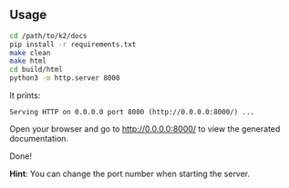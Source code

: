
## Usage

```bash
cd /path/to/k2/docs
pip install -r requirements.txt
make clean
make html
cd build/html
python3 -m http.server 8000
```

It prints:

```
Serving HTTP on 0.0.0.0 port 8000 (http://0.0.0.0:8000/) ...
```

Open your browser and go to <http://0.0.0.0:8000/> to view the generated
documentation.

Done!

**Hint**: You can change the port number when starting the server.
